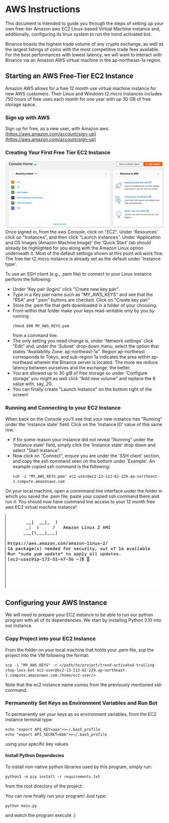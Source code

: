 # AWS Instructions
This document is intended to guide you through the steps of setting up your own free-tier Amazon aws EC2 Linux-based Virtual Machine instance and, 
additionally, configuring its linux system to run the trend activated bot. 

Binance boasts the highest trade volume of any crypto exchange, as well as the largest listings of coins with the most competitive trade fees available. For the best performances with lowest latency, we will want to interact with Binance via an Amazon AWS virtual machine in the ap-northeast-1a region.

## Starting an AWS Free-Tier EC2 Instance
Amazon AWS allows for a free 12 month use virtual machine instance for new AWS customers. Their Linux and Windows t2.micro instances includes 750 hours
of free uses each month for one year with up 30 GB of free storage space.

### Sign up with AWS
Sign up for free, as a new user, with Amazon aws:  
[https://aws.amazon.com/account/sign-up](https://aws.amazon.com/account/sign-up)

### Creating Your First Free Tier EC2 Instance
![Instance Home](instance_home)
Once signed in, from the aws Console, click on "EC2".
Under 'Resources' click on "Instances", and then click "Launch instances".
Under 'Application and OS Images (Amazon Machine Image)' the 'Quick Start' tab should already be highlighted for you along with the Amazon Linux option underneath it.
Most of the default settings shown at this point will work fine. The free tier t2.micro instance is already set as the default under 'Instance type'.

To use an SSH client (e.g., .pem file) to connect to your Linux instance perform the following:
- Under 'Key pair (login)' click "Create new key pair".
- Type in a Key pair name such as "MY_AWS_KEYS" and see that the "RSA" and ".pem" buttons are checked. Click on "Create key pair"
- Store the .pem file that gets downloaded in a folder of your choosing.
- From within that folder make your keys read-writable only by you by running 
  ```
  chmod 600 MY_AWS_KEYS.pem
  ```
  from a command line.
- The only setting you need change is, under 'Network settings' click "Edit" and, under the 'Subnet' drop-down menu, select the option that states 
“Availability Zone: ap-northeast-1a”. Region ap-northeast corresponds to Tokyo, and sub-region 1a indicates the area within ap-northeast wherein the Binance server is located.
The more we reduce latency between ourselves and the exchange, the better.
- You are allowed up to 30 giB of free storage so under 'Configure storage' you might as well click "Add new volume" and replace the 8 value with, say, 20.
- You can finally create "Launch Instance" on the bottom right of the screen!

### Running and Connecting to your EC2 Instance
When back on the Console you'll see that your new instance has "Running" under the 'instance state' field. Click on the 'Instance ID' value of this same row.
- If for some reason your instance did not reveal "Running" under the 'Instance state' field, simply click the 'Instance state' drop down and select "Start instance".
- Now click on "Connect", ensure you are under the 'SSH client' section, and copy the ssh command seen on the bottom under 'Example'. An example copied ssh command is the following:
  ```
  ssh -i "MY_AWS_KEYS.pem" ec2-user@ec2-13-113-62-229.ap-northeast-1.compute.amazonaws.com
  ```

On your local machine, open a commmand line interface under the folder in which you saved the .pem file; paste your copied ssh command there and run it.
You should now have command line access to your 12 month free aws EC2 virtual machine instance!


![Amazon Instance](amazon_instance)


## Configuring your AWS Instance
We will need to prepare your EC2 instance to be able to run our python program with all of its dependencies. We start by installing Python 3.10 into our instance.
### Copy Project into your EC2 Instance
From the folder on your local machine that holds your .pem file, scp the project into the VM following the format:
```
scp -i "MY_AWS_KEYS" -r </path/to/project/trend-activated-trailing-stop-loss-bot ec2-user@ec2-13-113-62-229.ap-northeast-1.compute.amazonaws.com:/home/ec2-user/>
```
Note that the ec2 instance name comes from the previously mentioned ssh command.

### Permanently Set Keys as Environment Variables and Run Bot
To permanently set your keys as os environment variables, from the EC2 instance terminal type:
```
echo "export API_KEY=aaa">>~/.bash_profile
echo "export API_SECRET=bbb">>~/.bash_profile
```
using your specific key values

#### Install Python Dependecies
To install non-native python libraries used by this program, simply run:
```
python3 -m pip install -r requirements.txt 
```
from the root directory of the project.

You can now finally run your program! Just type:
```
python main.py
```
and watch the program execute :)



